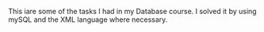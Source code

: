 This iare some of the tasks I had in my Database course. I solved it by using mySQL and the XML language where necessary.
